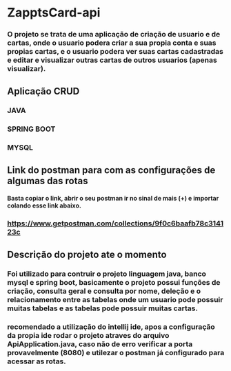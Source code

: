 # ZapptsCard-api

### O projeto se trata de uma aplicação de criação de usuario e de cartas, onde o usuario podera criar a sua propia conta e suas propias cartas, e o usuario podera ver suas cartas cadastradas e editar e visualizar outras cartas de outros usuarios (apenas visualizar).

## Aplicação CRUD

### JAVA

### SPRING BOOT

### MYSQL

## Link do postman para com as configurações de algumas das rotas

#### Basta copiar o link, abrir o seu postman ir no sinal de mais (+) e importar colando esse link abaixo.

### https://www.getpostman.com/collections/9f0c6baafb78c314123c


## Descrição do projeto ate o momento

### Foi utilizado para contruir o projeto linguagem java, banco mysql e spring boot, basicamente o projeto possui funções de criação, consulta geral e consulta por nome, deleção e o relacionamento entre as tabelas onde um usuario pode possuir muitas tabelas e as tabelas pode possuir muitas cartas.

### recomendado a utilização do intellij ide, apos a configuração da propia ide rodar o projeto atraves do arquivo ApiApplication.java, caso não de erro verificar a porta provavelmente (8080) e utilezar o postman já configurado para acessar as rotas.
